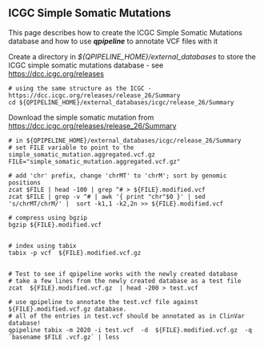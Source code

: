 
## ICGC Simple Somatic Mutations 

This page describes how to create the ICGC Simple Somatic Mutations database and how to use **_qpipeline_** to annotate VCF files with it

Create a directory in *${QPIPELINE_HOME}/external_databases* to store the ICGC simple somatic mutations database - see https://dcc.icgc.org/releases
```
# using the same structure as the ICGC - https://dcc.icgc.org/releases/release_26/Summary 
cd ${QPIPELINE_HOME}/external_databases/icgc/release_26/Summary
```
Download the simple somatic mutation from  https://dcc.icgc.org/releases/release_26/Summary
```
# in ${QPIPELINE_HOME}/external_databases/icgc/release_26/Summary
# set FILE variable to point to the simple_somatic_mutation.aggregated.vcf.gz
FILE="simple_somatic_mutation.aggregated.vcf.gz"

# add 'chr' prefix, change 'chrMT' to 'chrM'; sort by genomic positions
zcat $FILE | head -100 | grep ^# > ${FILE}.modified.vcf 
zcat $FILE | grep -v ^# | awk '{ print "chr"$0 }' | sed 's/chrMT/chrM/' |  sort -k1,1 -k2,2n >> ${FILE}.modified.vcf 

# compress using bgzip 
bgzip ${FILE}.modified.vcf 
 
 
# index using tabix
tabix -p vcf  ${FILE}.modified.vcf.gz 


# Test to see if qpipeline works with the newly created database
# take a few lines from the newly created database as a test file
zcat  ${FILE}.modified.vcf.gz  | head -200 > test.vcf 

# use qpipeline to annotate the test.vcf file against ${FILE}.modified.vcf.gz database.  
# all of the entries in test.vcf should be annotated as in ClinVar database!
qpipeline tabix -m 2020 -i test.vcf  -d  ${FILE}.modified.vcf.gz  -q `basename $FILE .vcf.gz` | less 
```
